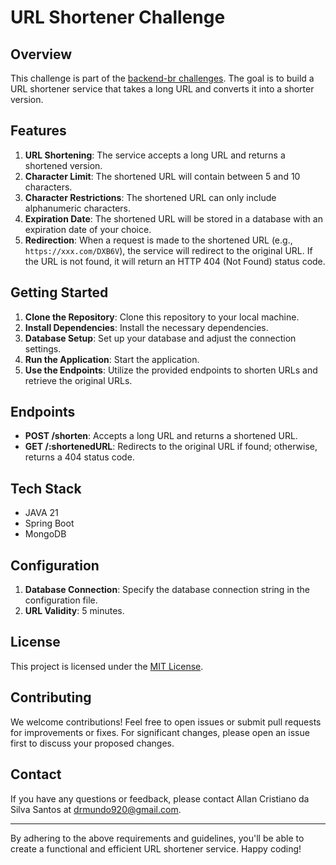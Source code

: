 # URL Shortener Challenge

## Overview

This challenge is part of the [backend-br challenges](https://github.com/backend-br/desafios/blob/master/url-shortener/PROBLEM.md). The goal is to build a URL shortener service that takes a long URL and converts it into a shorter version. 

## Features

1. **URL Shortening**: The service accepts a long URL and returns a shortened version.
2. **Character Limit**: The shortened URL will contain between 5 and 10 characters.
3. **Character Restrictions**: The shortened URL can only include alphanumeric characters.
4. **Expiration Date**: The shortened URL will be stored in a database with an expiration date of your choice.
5. **Redirection**: When a request is made to the shortened URL (e.g., `https://xxx.com/DXB6V`), the service will redirect to the original URL. If the URL is not found, it will return an HTTP 404 (Not Found) status code.

## Getting Started

1. **Clone the Repository**: Clone this repository to your local machine.
2. **Install Dependencies**: Install the necessary dependencies.
3. **Database Setup**: Set up your database and adjust the connection settings.
4. **Run the Application**: Start the application.
5. **Use the Endpoints**: Utilize the provided endpoints to shorten URLs and retrieve the original URLs.

## Endpoints

- **POST /shorten**: Accepts a long URL and returns a shortened URL.
- **GET /:shortenedURL**: Redirects to the original URL if found; otherwise, returns a 404 status code.

## Tech Stack

- JAVA 21
- Spring Boot
- MongoDB

## Configuration

1. **Database Connection**: Specify the database connection string in the configuration file.
2. **URL Validity**: 5 minutes.

## License

This project is licensed under the [MIT License](LICENSE).

## Contributing

We welcome contributions! Feel free to open issues or submit pull requests for improvements or fixes. For significant changes, please open an issue first to discuss your proposed changes.

## Contact

If you have any questions or feedback, please contact Allan Cristiano da Silva Santos at drmundo920@gmail.com.

---

By adhering to the above requirements and guidelines, you'll be able to create a functional and efficient URL shortener service. Happy coding!
